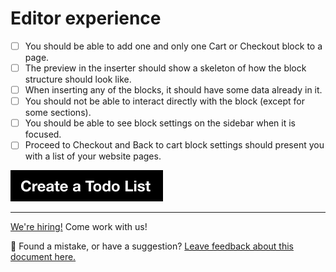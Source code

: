 # Editor experience

-   [ ] You should be able to add one and only one Cart or Checkout block to a page.
-   [ ] The preview in the inserter should show a skeleton of how the block structure should look like.
-   [ ] When inserting any of the blocks, it should have some data already in it.
-   [ ] You should not be able to interact directly with the block (except for some sections).
-   [ ] You should be able to see block settings on the sidebar when it is focused.
-   [ ] Proceed to Checkout and Back to cart block settings should present you with a list of your website pages.

[![Create Todo list](https://raw.githubusercontent.com/senadir/todo-my-markdown/master/public/github-button.svg?sanitize=true)](https://git-todo.netlify.app/create)

<!-- FEEDBACK -->

---

[We're hiring!](https://woocommerce.com/careers/) Come work with us!

🐞 Found a mistake, or have a suggestion? [Leave feedback about this document here.](https://github.com/woocommerce/woocommerce-gutenberg-products-block/issues/new?assignees=&labels=type%3A+documentation&template=--doc-feedback.md&title=Feedback%20on%20./docs/testing/cart-checkout/editor.md)

<!-- /FEEDBACK -->
